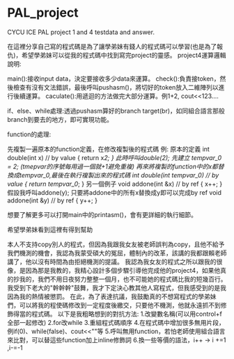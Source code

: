 # PAL_project
CYCU ICE PAL project 1 and 4 testdata and answer.


在這裡分享自己寫的程式碼是為了讓學弟妹有錢人的程式碼可以學習(也是為了報仇)，希望學弟妹可以從我的程式碼中找到寫完project的靈感。
project4運算邏輯說明:

main():接收input data，決定要接收多少data來運算。
check():負責接token，然後檢查有沒有文法錯誤，最後呼叫pushasm()，將切好的token放入二維陣列以進行後續運算。
caculate():用遞迴的方法做完大部分運算。例1+2, cout<<123....

if、else、while處理:透過pushasm算好的branch target(br)，如同組合語言那般branch到要去的地方，即可實現功能。

function的處理:

先複製一遍原本的function定義，在修改複製後的程式碼
例:
	原本的定義
	int double(int x) // by value
 	{
  		return x*2;
	}
 	此時呼叫double(2);
	先建立 tempvar_0 = 2; (tmepvar的序號每用過一個就+1避免重複)
 	再來將複製的function中的x都替換成tempvar_0,最後在執行複製出來的程式碼
  	int double(int tempvar_0) // by value
 	{
  		return tempvar_0*;
	}
	另一個例子
	void addone(int &x) // by ref
 	{
  		x++;
	}
	假設我呼叫addone(y);
 	只要將addone中的所有x替換成y即可以完成by ref
	void addone(int &y) // by ref
 	{
  		y++;
	}

想要了解更多可以打開main中的printasm()，會有更詳細的執行細節。


希望學弟妹看到這裡有得到幫助


本人不支持copy別人的程式，但因為我跟我女友被老師誤判為copy，且他不給予我們機測的機會，我認為我蒙受碩大的冤屈，體制內的改革，該講的我都跟賴老師講了，他以沒有時間為由拒絕機測的提議。
我認為我女友的程式之所以跟我的很像，是因為那是我教的，我精心設計多個步驟引導他完成他的project4，如果他真的抄我的，我們不用日夜努力整整一個月，也不可能她的程式碼比我的短幾百行。
我受到下老大的"幹幹幹"鼓舞，我才下定決心教其他人寫程式，但我感受到的是我因為我的熱情被懲罰。
在此，為了表達抗議，我鼓勵真的不想寫程式的學弟妹們，可以將我的程使碼修改到一定程度後繳交，只要他不機測，他就永遠抓不到修飾得當的程式碼。
以下是我粗略想到的對抗方法:
1.改變數名稱(可以用control+f全部一起修改)
2.for改while
3.重組程式碼順序
4.在程式碼中增加很多無用片段，例if(0)、while(false)、cout<<""等
5.呼叫無用function，若怕老師使用組合語言來比對，可以替這些function加上inline修飾詞
6.換一些等價的語法，i++ -> i +=1 ,i-=-1

  

 
 
